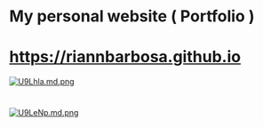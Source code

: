 # My personal website ( Portfolio ) 

# https://riannbarbosa.github.io

[![U9Lhla.md.png](https://iili.io/U9Lhla.md.png)](https://freeimage.host/i/U9Lhla)
#
[![U9LeNp.md.png](https://iili.io/U9LeNp.md.png)](https://freeimage.host/i/U9LeNp)
